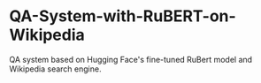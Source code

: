# QA-System-with-RuBERT-on-Wikipedia
QA system based on Hugging Face's fine-tuned RuBert model and Wikipedia search engine.
